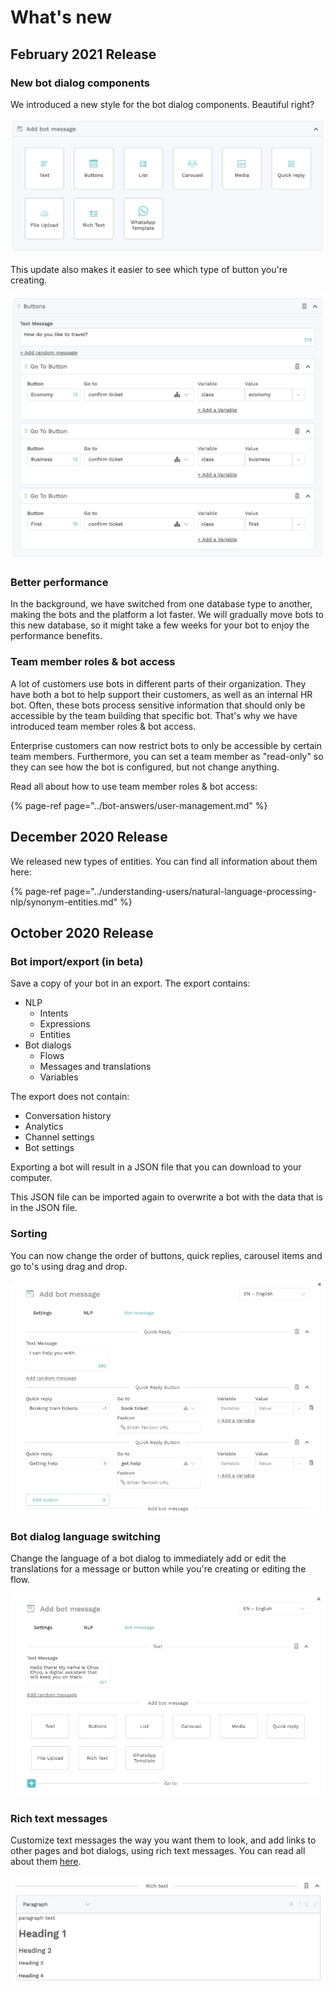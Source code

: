 # What's new

## February 2021 Release

### New bot dialog components

We introduced a new style for the bot dialog components. Beautiful right?

![](../.gitbook/assets/image%20%28399%29.png)

This update also makes it easier to see which type of button you're creating.

![](../.gitbook/assets/screenshot-2021-02-09-at-15.07.07.png)

### Better performance

In the background, we have switched from one database type to another, making the bots and the platform a lot faster. We will gradually move bots to this new database, so it might take a few weeks for your bot to enjoy the performance benefits.

### Team member roles & bot access

A lot of customers use bots in different parts of their organization. They have both a bot to help support their customers, as well as an internal HR bot. Often, these bots process sensitive information that should only be accessible by the team building that specific bot. That's why we have introduced team member roles & bot access.

Enterprise customers can now restrict bots to only be accessible by certain team members. Furthermore, you can set a team member as "read-only" so they can see how the bot is configured, but not change anything.

Read all about how to use team member roles & bot access:

{% page-ref page="../bot-answers/user-management.md" %}

## December 2020 Release

We released new types of entities. You can find all information about them here:

{% page-ref page="../understanding-users/natural-language-processing-nlp/synonym-entities.md" %}

## October 2020 Release

### Bot import/export \(in beta\)

Save a copy of your bot in an export. The export contains:

* NLP
  * Intents
  * Expressions
  * Entities
* Bot dialogs
  * Flows
  * Messages and translations
  * Variables

The export does not contain:

* Conversation history
* Analytics
* Channel settings
* Bot settings

Exporting a bot will result in a JSON file that you can download to your computer.

This JSON file can be imported again to overwrite a bot with the data that is in the JSON file.

### Sorting

You can now change the order of buttons, quick replies, carousel items and go to's using drag and drop.

![](../.gitbook/assets/nov-24-2020-15-29-40.gif)

### Bot dialog language switching

Change the language of a bot dialog to immediately add or edit the translations for a message or button while you're creating or editing the flow.

![](../.gitbook/assets/nov-24-2020-15-26-26.gif)

### Rich text messages

Customize text messages the way you want them to look, and add links to other pages and bot dialogs, using rich text messages. You can read all about them [here](../bot-answers/dialog-state/message-components.md#rich-text).

![](../.gitbook/assets/image%20%28325%29.png)



